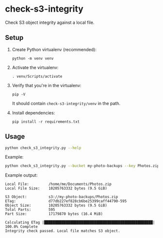 # check-s3-integrity
Check S3 object integrity against a local file.

## Setup

1. Create Python virtualenv (recommended):

   `python -m venv venv`

2. Activate the virtualenv:

   `. venv/Scripts/activate`

3. Verify that you're in the virtualenv:

   `pip -V`

   It should contain `check-s3-integrity/venv` in the path.

4. Install dependencies:

   `pip install -r requirements.txt`


## Usage

```sh
python check_s3_integrity.py --help
```

Example:

```sh
python check_s3_integrity.py --bucket my-photo-backups --key Photos.zip --local-file "/home/me/Documents/Photos.zip"
```

Example output:

```text
Local File:         /home/me/Documents/Photos.zip
Local File Size:    10205763332 bytes (9.5 GiB)

S3 Object:          s3://my-photo-backups/Photos.zip
ETag:               d77db227ef828cb6be25399caff44790-595
Object Size:        10205763332 bytes (9.5 GiB)
Total Parts:        595
Part Size:          17179870 bytes (16.4 MiB)

Calculating ETag |██████████████████████████████████████████████████| 100.0% Complete
Integrity check passed. Local file matches S3 object.
```

